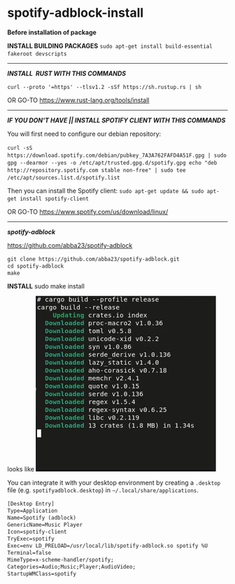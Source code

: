 # spotify-adblock-install

**Before installation of package**

**INSTALL BUILDING PACKAGES**
`sudo apt-get install build-essential fakeroot devscripts`

* * *

***INSTALL  RUST WITH THIS COMMANDS***

```
curl --proto '=https' --tlsv1.2 -sSf https://sh.rustup.rs | sh
```

OR GO-TO
https://www.rust-lang.org/tools/install

* * *

***IF YOU DON'T HAVE || INSTALL SPOTIFY CLIENT WITH THIS COMMANDS***

You will first need to configure our debian repository:

`
curl -sS https://download.spotify.com/debian/pubkey_7A3A762FAFD4A51F.gpg | sudo gpg --dearmor --yes -o /etc/apt/trusted.gpg.d/spotify.gpg
echo "deb http://repository.spotify.com stable non-free" | sudo tee /etc/apt/sources.list.d/spotify.list
`

Then you can install the Spotify client:
`sudo apt-get update && sudo apt-get install spotify-client`

OR GO-TO
https://www.spotify.com/us/download/linux/

* * *

***spotify-adblock***

https://github.com/abba23/spotify-adblock


```
git clone https://github.com/abba23/spotify-adblock.git
cd spotify-adblock
make
```

**INSTALL**
sudo make install

looks like
![rust.png](rust.png)

You can integrate it with your desktop environment by creating a `.desktop` file (e.g. `spotifyadblock.desktop`) in `~/.local/share/applications`.

```
[Desktop Entry]
Type=Application
Name=Spotify (adblock)
GenericName=Music Player
Icon=spotify-client
TryExec=spotify
Exec=env LD_PRELOAD=/usr/local/lib/spotify-adblock.so spotify %U
Terminal=false
MimeType=x-scheme-handler/spotify;
Categories=Audio;Music;Player;AudioVideo;
StartupWMClass=spotify
```
